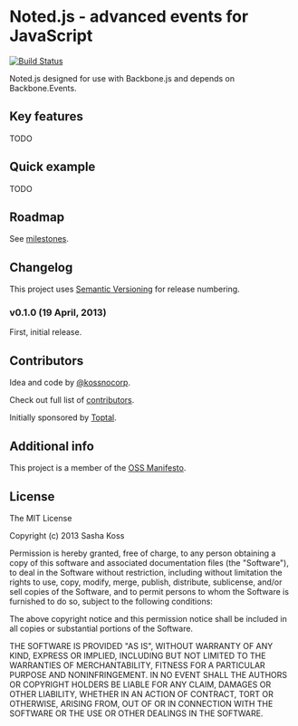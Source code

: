 # Noted.js - advanced events for JavaScript

[![Build Status](https://secure.travis-ci.org/kossnocorp/noted.png?branch=master)](http://travis-ci.org/kossnocorp/noted)

Noted.js designed for use with Backbone.js and depends on Backbone.Events.

## Key features

TODO

## Quick example

TODO

## Roadmap

See [milestones](https://github.com/kossnocorp/noted/issues/milestones).

## Changelog

This project uses [Semantic Versioning](http://semver.org/) for release numbering.

### v0.1.0 (19 April, 2013)

First, initial release.

## Contributors

Idea and code by [@kossnocorp](http://koss.nocorp.me/).

Check out full list of [contributors](https://github.com/kossnocorp/noted/contributors).

Initially sponsored by [Toptal](http://toptal.com/).

## Additional info

This project is a member of the [OSS Manifesto](http://ossmanifesto.org/).

## License

The MIT License

Copyright (c) 2013 Sasha Koss

Permission is hereby granted, free of charge, to any person obtaining a copy of this software and associated documentation files (the "Software"), to deal in the Software without restriction, including without limitation the rights to use, copy, modify, merge, publish, distribute, sublicense, and/or sell copies of the Software, and to permit persons to whom the Software is furnished to do so, subject to the following conditions:

The above copyright notice and this permission notice shall be included in all copies or substantial portions of the Software.

THE SOFTWARE IS PROVIDED "AS IS", WITHOUT WARRANTY OF ANY KIND, EXPRESS OR IMPLIED, INCLUDING BUT NOT LIMITED TO THE WARRANTIES OF MERCHANTABILITY, FITNESS FOR A PARTICULAR PURPOSE AND NONINFRINGEMENT. IN NO EVENT SHALL THE AUTHORS OR COPYRIGHT HOLDERS BE LIABLE FOR ANY CLAIM, DAMAGES OR OTHER LIABILITY, WHETHER IN AN ACTION OF CONTRACT, TORT OR OTHERWISE, ARISING FROM, OUT OF OR IN CONNECTION WITH THE SOFTWARE OR THE USE OR OTHER DEALINGS IN THE SOFTWARE.
